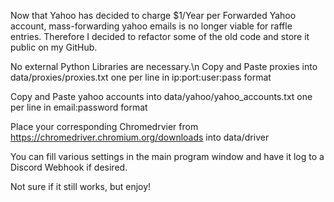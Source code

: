 Now that Yahoo has decided to charge $1/Year per Forwarded Yahoo account, mass-forwarding yahoo emails is no longer viable for raffle entries.
Therefore I decided to refactor some of the old code and store it public on my GitHub.

No external Python Libraries are necessary.\n
Copy and Paste proxies into data/proxies/proxies.txt one per line in ip:port:user:pass format

Copy and Paste yahoo accounts into data/yahoo/yahoo_accounts.txt one per line in email:password format

Place your corresponding Chromedrvier from https://chromedriver.chromium.org/downloads into data/driver

You can fill various settings in the main program window and have it log to a Discord Webhook if desired.

Not sure if it still works, but enjoy!
